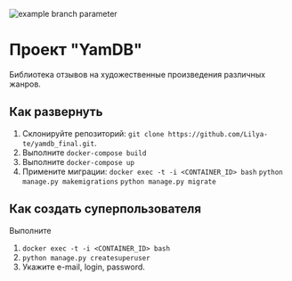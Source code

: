 ![example branch parameter](https://github.com/Lilya-te/yamdb_final/actions/workflows/main.yml/badge.svg?branch=feature-1)

# Проект "YamDB"

Библиотека отзывов на художественные произведения различных жанров.
## Как развернуть
1. Склонируйте репозиторий: ```git clone https://github.com/Lilya-te/yamdb_final.git```.
2. Выполните ```docker-compose build```
4. Выполните ```docker-compose up```
5. Примените миграции: ```docker exec -t -i <CONTAINER_ID> bash```
    ```python manage.py makemigrations```
    ```python manage.py migrate```      

## Как создать суперпользователя
Выполните
1. ```docker exec -t -i <CONTAINER_ID> bash```
2. ```python manage.py createsuperuser```
3. Укажите e-mail, login, password.